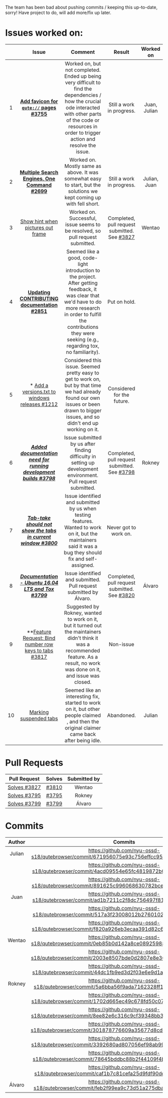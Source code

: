 The team has been bad about pushing commits / keeping this up-to-date, sorry! Have project to do, will add more/fix up later.

# Issues worked on:

|  ﻿  |                                                             Issue                                                             |                                                                                                               Comment                                                                                                              |                                                Result                                                |    Worked on    |
|:--:|:-----------------------------------------------------------------------------------------------------------------------------:|:----------------------------------------------------------------------------------------------------------------------------------------------------------------------------------------------------------------------------------:|:----------------------------------------------------------------------------------------------------:|:---------------:|
|  1 |              **[Add favicon for `qute://` pages #3755](https://github.com/qutebrowser/qutebrowser/issues/3755)**             |          Worked on, but not completed. Ended up being very difficult to find the dependencies / how the crucial ode interacted with other parts of the code or resources in order to trigger action and resolve the issue.         |                                       Still a work in progress.                                      |       Juan, Julian      |
|  2 |            **[Multiple Search Engines, One Command #2699](https://github.com/qutebrowser/qutebrowser/issues/2699)**          |                                         Worked on. Mostly same as above. It was somewhat easy to start, but the solutions we kept coming up with fell short.                                          |                                       Still a work in progress.                                      | Julian, Juan |
|  3 |                  [Show hint when pictures out frame](https://github.com/qutebrowser/qutebrowser/issues/3810)                 |                                                               Worked on. Successful, issue seems to be resolved, so pull request submitted.                                                               | Completed, pull request submitted. See [#3827](https://github.com/qutebrowser/qutebrowser/pull/3827) |      Wentao     |
|  4 |            **[Updating CONTRIBUTING documentation #2851](https://github.com/qutebrowser/qutebrowser/issues/2851)**           | Seemed like a good, code-light introduction to the project. After getting feedback, it was clear that we'd have to do more research in order to fulfill the contributions they were seeking (e.g., regarding tox, no familiarity). |                                             Put on hold.                                             |                 |
|  5 |            * [Add a versions.txt to windows releases #1212](https://github.com/qutebrowser/qutebrowser/issues/1212)           |                        Considered this issue. Seemed pretty easy to get to work on, but by that time we had already found our own issues or been drawn to bigger issues, and so didn't end up working on it.                       |                                      Considered for the future.                                      |                 |
|  6 | ***[Added documentation need for running development builds #3798](https://github.com/qutebrowser/qutebrowser/issues/3795)*** |                                               Issue submitted by us after finding difficulty in setting up development environment. Pull request submitted.                                               | Completed, pull request submitted. See [#3798](https://github.com/qutebrowser/qutebrowser/pull/3798) |      Rokney     |
|  7 |   ***[Tab-take should not show the tabs in current window #3800](https://github.com/qutebrowser/qutebrowser/issues/3800)***   |                                     Issue identified and submitted by us when testing features. Wanted to work on it, but the maintainers said it was a bug they should fix and self-assigned.                                     |                                   Never got to work on.                                   |                 |
|  8 |         ***[Documentation - Ubuntu 16.04 LTS and Tox #3799](https://github.com/qutebrowser/qutebrowser/issues/3799)***        |                                                                                Issue identified and submitted. Pull request submitted by Álvaro.                                                                               | Completed, pull request submitted. See [#3820](https://github.com/qutebrowser/qutebrowser/pull/3820) |      Álvaro     |
|  9 |        **[Feature Request: Bind number row keys to tabs #3817](https://github.com/qutebrowser/qutebrowser/issues/3817)        |                         Suggested by Rokney, wanted to work on it, but it turned out the maintainers didn't think it was a recommended feature. As a result, no work was done on it, and issue was closed.                         |                                               Non-issue                                              |                 |
| 10 |                        [Marking suspended tabs](https://github.com/qutebrowser/qutebrowser/issues/3600)                       |                                Seemed like an interesting fix, started to work on it, but other people claimed , and then the original claimer came back after being idle.                                 |                                              Abandoned.                                              |      Julian     |


# Pull Requests
|                             ﻿Pull Request                             |                              Solves                              | Submitted by |
|:--------------------------------------------------------------------:|:----------------------------------------------------------------:|:------------:|
| [Solves #3827](https://github.com/qutebrowser/qutebrowser/pull/3827) |  [#3810](https://github.com/qutebrowser/qutebrowser/issues/3810) |    Wentao    |
| [Solves #3795](https://github.com/qutebrowser/qutebrowser/pull/3798) |  [#3795](https://github.com/qutebrowser/qutebrowser/issues/3795) |    Rokney    |
| [Solves #3799](https://github.com/qutebrowser/qutebrowser/pull/3820) | [#3799](https://github.com/qutebrowser/qutebrowser/issues/3799) |    Álvaro    |

# Commits

| ﻿Author |                                           Commits                                           |
|:------:|:-------------------------------------------------------------------------------------------:|
| Julian | https://github.com/nyu-ossd-s18/qutebrowser/commit/671956075e93c756effcc953b68b7929870910a6 |
|        | https://github.com/nyu-ossd-s18/qutebrowser/commit/4acd09554e65fc4819872b02a70641032fa641fb |
|        | https://github.com/nyu-ossd-s18/qutebrowser/commit/891625c996068630782bcef8fd7e431edd460aba |
|  Juan  | https://github.com/nyu-ossd-s18/qutebrowser/commit/ad1b7211c2f8dc756497f819c751dd98ef4298aa |
|        | https://github.com/nyu-ossd-s18/qutebrowser/commit/517a3f23008012b2760102bbcb87706e9d1c4fff |
|        | https://github.com/nyu-ossd-s18/qutebrowser/commit/f820a926eb3ecaa391d82c648d73b7362c9df874 |
| Wentao | https://github.com/nyu-ossd-s18/qutebrowser/commit/0eb85b0d142a8ce08925988f54068082f31c9874 |
|        | https://github.com/nyu-ossd-s18/qutebrowser/commit/2003e8507bde0d2807e8e30298dc9fda9757245a |
|        | https://github.com/nyu-ossd-s18/qutebrowser/commit/44dc1fb9ed3d2f03e6e9d1a55a5a7b50c6101e9e |
| Rokney | https://github.com/nyu-ossd-s18/qutebrowser/commit/5a6bba56f9ada7162328ff10465bfb167a9f1dd9 |
|        | https://github.com/nyu-ossd-s18/qutebrowser/commit/1702d665ec49c678fd50c078a326fb2a49985686 |
|        | https://github.com/nyu-ossd-s18/qutebrowser/commit/8ee82e6c316c9cf39348bb3810f1058606579098 |
|        | https://github.com/nyu-ossd-s18/qutebrowser/commit/301878776609a35677d8cd87cdc4d1a08c8f0690 |
|        | https://github.com/nyu-ossd-s18/qutebrowser/commit/3392680ad807056ef98ab9971454d8b2778fea01 |
|        | https://github.com/nyu-ossd-s18/qutebrowser/commit/78645bddbc88b2f44109f4b327f9ee8f1a7b43d2 |
|        | https://github.com/nyu-ossd-s18/qutebrowser/commit/caf1b7c81cefa25d9fdf90dd0d7bfd68550748ab |
| Álvaro | https://github.com/nyu-ossd-s18/qutebrowser/commit/feb2f99ea9c73d51a275dbaa8adfab4b72c7a24d |

